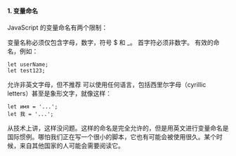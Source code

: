 #### 1. 变量命名
JavaScript 的变量命名有两个限制：

变量名称必须仅包含字母，数字，符号 $ 和 _。
首字符必须非数字。
有效的命名，例如：
```
let userName;
let test123;
```

允许非英文字母，但不推荐
可以使用任何语言，包括西里尔字母（cyrillic letters）甚至是象形文字，就像这样：
```
let имя = '...';
let 我 = '...';
```
从技术上讲，这样没问题。这样的命名是完全允许的，但是用英文进行变量命名是国际惯例。哪怕我们正在写一个很小的脚本，它也有可能会被使用很久。某个时候，来自其他国家的人可能会需要阅读它。